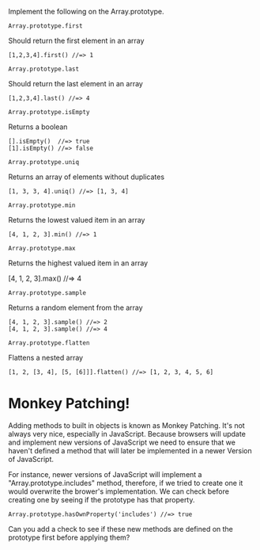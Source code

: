 Implement the following on the Array.prototype.

`Array.prototype.first`

Should return the first element in an array

```
[1,2,3,4].first() //=> 1
```

`Array.prototype.last`

Should return the last element in an array

```
[1,2,3,4].last() //=> 4
```

`Array.prototype.isEmpty`

Returns a boolean

```
[].isEmpty()  //=> true
[1].isEmpty() //=> false
```

`Array.prototype.uniq`

Returns an array of elements without duplicates

```
[1, 3, 3, 4].uniq() //=> [1, 3, 4]
```

`Array.prototype.min`

Returns the lowest valued item in an array

```
[4, 1, 2, 3].min() //=> 1
```

`Array.prototype.max`

Returns the highest valued item in an array

[4, 1, 2, 3].max() //=> 4

`Array.prototype.sample`

Returns a random element from the array

```
[4, 1, 2, 3].sample() //=> 2
[4, 1, 2, 3].sample() //=> 4
```

`Array.prototype.flatten`

Flattens a nested array

```
[1, 2, [3, 4], [5, [6]]].flatten() //=> [1, 2, 3, 4, 5, 6]
```

# Monkey Patching!

Adding methods to built in objects is known as Monkey Patching. 
It's not always very nice, especially in JavaScript.  Because browsers will 
update and implement new versions of JavaScript we need to ensure that we 
haven't defined a method that will later be implemented in a newer Version of 
JavaScript.

For instance, newer versions of JavaScript will implement a "Array.prototype.includes"
method, therefore, if we tried to create one it would overwrite the brower's implementation. 
We can check before creating one by seeing if the prototype has that property.

```
Array.prototype.hasOwnProperty('includes') //=> true
```

Can you add a check to see if these new methods are defined on the prototype 
first before applying them?

